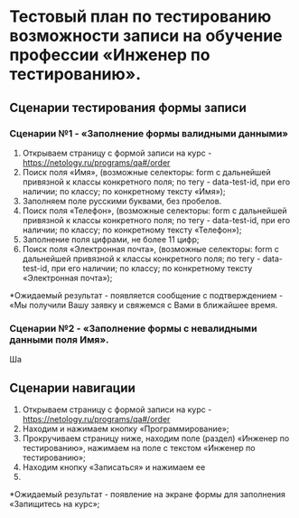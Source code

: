 # Тестовый план по тестированию возможности записи на обучение профессии «Инженер по тестированию».



## Сценарии тестирования формы записи
### Сценарии №1 - «Заполнение формы валидными данными»
1. Открываем страницу с формой записи на курс - https://netology.ru/programs/qa#/order
2. Поиск поля «Имя», (возможные селекторы: form с дальнейшей привязной к классы конкретного поля; по тегу - data-test-id, при его наличии; по классу; по конкретному тексту «Имя»);
3. Заполняем поле русскими буквами, без пробелов.
4. Поиск поля «Телефон», (возможные селекторы: form с дальнейшей привязной к классы конкретного поля; по тегу - data-test-id, при его наличии; по классу; по конкретному тексту «Телефон»);
5. Заполнение поля цифрами, не более 11 цифр;
6. Поиск поля «Электронная почта», (возможные селекторы: form с дальнейшей привязной к классы конкретного поля; по тегу - data-test-id, при его наличии; по классу; по конкретному тексту «Электронная почта»);

*Ожидаемый результат - появляется сообщение с подтверждением - «Мы получили Вашу заявку и свяжемся с Вами в ближайшее время.

### Сценарии №2 - «Заполнение формы с невалидными данными поля Имя».
Ша


## Сценарии навигации
1. Открываем страницу с формой записи на курс - https://netology.ru/programs/qa#/order
2. Находим и нажимаем кнопку «Программирование»;
3. Прокручиваем страницу ниже, находим поле (раздел) «Инженер по тестированию», нажимаем на поле с текстом «Инженер по тестированию»;
4. Находим кнопку «Записаться» и нажимаем ее
5. 

*Ожидаемый результат - появление на экране формы для заполнения «Запищитесь на курс»;
